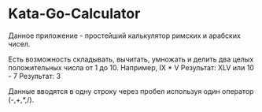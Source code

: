 # Kata-Go-Calculator
Данное приложение - простейший калькулятор римских и арабских чисел.

Есть возможность складывать, вычитать, умножать и делить два целых положительных числа от 1 до 10.
Например, IX * V 
Результат: XLV
или 
10 - 7
Результат: 3

Данные вводятся в одну строку через пробел используя один оператор (-,+,*,/).  
